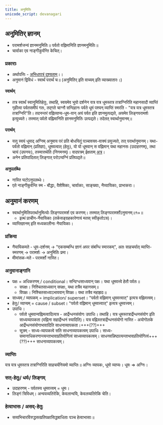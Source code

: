 ```yaml
---
title: अनुमितिः
unicode_script: devanagari
---
```


## अनुमितिर् ज्ञानम्
- परामर्शजन्यं ज्ञानमनुमितिः॥ पर्वतो वह्निमानिति ज्ञानमनुमितिः॥
- चार्वाका एव नाङ्गीकुर्वन्ति केचित्।

### प्रकाराः
- अर्थापत्तिः - [अभिधापत्रं दृश्यताम्](../../sanskrit/vyAkaraNam/shabdabodhaH/00-arthAMshAH/abhidhA.md)।। 
- अनुमानं द्विविधं - स्वार्थं परार्थं च॥ (अनुमितिर् इति वाच्यम् इति व्याख्यातारः।)

#### स्वार्थम्
- तत्र स्वार्थं स्वानुमितिहेतुः, तथाहि, स्वयमेव भूयो दर्शनेन यत्र यत्र धूमस्तत्र तत्राग्निरिति महानसादौ व्याप्तिं गृहीत्वा पर्वतसमीपं गतः, तद्गते चाग्नौ सन्दिहानः पर्वते धूमं पश्यन् व्याप्तिं स्मरति - "यत्र यत्र धूमस्तत्र तत्राग्निरि"ति। तदनन्तरं वह्निव्याप्य-धूम-वान् अयं पर्वत इति ज्ञानमुत्पद्यते, अयमेव लिङ्गपरामर्शः इत्युच्यते। तस्मात् पर्वतो वह्निमानिति ज्ञानमनुमितिः उत्पद्यते। तदेतत् स्वार्थानुमानम्॥

#### परार्थम्
- यत्तु स्वयं धूमाद् अग्निम् अनुमाय परं प्रति बोधयितुं पञ्चावयव-वाक्यं प्रयुज्यते, तत् परार्थानुमानम्। यथा-
 पर्वतो वह्निमान् (प्रतिज्ञा), धूमवत्वात् (हेतुः), यो यो धूमवान् स वह्निमान् यथा महानसः (उदाहरणम्), तथा चायं (उपनयः), तस्मात्तथेति (निगमनम्)। वादपत्रम् ईक्षताम् [अत्र](../vAdaH/)।
- अनेन प्रतिपादितात् लिङ्गात् परोऽप्यग्निं प्रतिपद्यते॥

#### अनुपलब्धिः
- नास्ति घटोऽनुपलब्धेः।
- एते नाङ्गीकुर्वन्ति स्म - बौद्धाः, वैशेषिकाः, चार्वाकाः, साङ्ख्याः, नैय्यायिकाः, प्राभाकराः।

## अनुमानं करणम्
- स्वार्थानुमितिपरार्थानुमित्योः लिङ्गपरामर्श एव करणम्। तस्मात् लिङ्गपरामर्शोऽनुमानम्॥१०॥
  - इत्थं प्राचीन-नैयायिकाः (तर्कसङ्ग्रहकारेणायं मतस् स्वीकृतोऽत्र)।
- व्याप्तिज्ञानम् इति मध्यकालीनाः नैयायिकाः।

### प्रक्रिया
- नैयायिकमते - धूम-दर्शनम् ->‌ "एकसम्बन्धि ज्ञानं अपर संबन्धि स्मारकम्", अतः‌ साहचर्यात् व्याप्ति-स्मरणम् ->‌ परामर्शः -> अनुमितिः प्रमा।
- मीमांसक-मते - परामर्शो नास्ति।

<div class="spreadsheet" src="../anumAna-prakriyA.json"> </div>  



### अनुमानाङ्गानि
- पक्षः‌ = अधिकरणम् / conditional। सन्दिग्धसाध्यवान् पक्षः। यथा धूमवत्त्वे हेतौ पर्वतः॥
  - सपक्षः।  निश्चितसाध्यवान् सपक्षः, यथा तत्रैव महानसम्॥
  - विपक्षः। निश्चितसाध्याऽभाववान् विपक्षः। यथा तत्रैव महाह्रदः॥
- साध्यम् / व्यापकम् = implication/ superset। "पर्वतो वह्निमान् धूमवत्त्वात्" इत्यत्र वह्निमत्त्वम्।
- हेतुः/ व्याप्यम् = cause / subset।  "पर्वतो वह्निमान् धूमवत्त्वात्" इत्यत्र धूमवत्त्वम्।
- उपाधिः। 
  - पर्वतो धूमवान्वह्निमत्वादित्यत्र - आर्द्रेन्धनसंयोगः उपाधिः। तथाहि। यत्र धूमस्तत्रार्द्रेन्धनसंयोग इति साध्यव्यापकता (वह्निना सहार्द्रेन्धनं स्यादिति)। यत्र वह्निस्तत्रार्द्रेन्धनसंयोगो नास्ति - अयोगोलके आर्द्रेन्धनसंयोगाभावादिति साधनाव्यापकता।+++(??)+++
  - सूत्रम् - साध्य-व्यापकत्वे सति साधनाव्यापकत्वम् उपाधिः। साध्य-समानाधिकरणान्त्यन्ताभावाप्रतियोगित्वं साध्यव्यापकत्वम्। साधनवन्निष्ठात्यन्ताभावप्रतियोगित्वं+++(??)+++ साधनाव्यापकत्वम्।

### व्याप्तिः
यत्र यत्र धूमस्तत्र तत्राग्निरिति साहचर्यनियमो व्याप्तिः॥ अग्निः व्यापकः, धूमो व्याप्यः। धूमः ⇒ अग्निः।

<div class="spreadsheet" src="../vyAptiH.json"> </div>  

### सत्-हेतुः/ धर्मः/ लिङ्गम्
- उदाहरणम् - पर्वतस्य धूमवत्त्वम् = धूमः। 
- लिङ्गं त्रिविधम्। अन्वयव्यतिरेकि, केवलान्वयि, केवलव्यतिरेकि चेति।

<div class="spreadsheet" src="../sad-hetuH.json"> </div>  

### हेत्वाभासः / असद्-हेतुः
- सव्यभिचारविरुद्धसत्प्रतिपक्षासिद्धबाधिताः पञ्च हेत्वाभासाः॥

<div class="spreadsheet" src="../asad-hetuH.json"> </div>  

